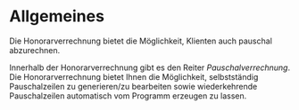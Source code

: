 # Allgemeines

Die Honorarverrechnung bietet die Möglichkeit, Klienten auch pauschal
abzurechnen.

Innerhalb der Honorarverrechnung gibt es den Reiter
*Pauschalverrechnung*. Die Honorarverrechnung bietet Ihnen die
Möglichkeit, selbstständig Pauschalzeilen zu generieren/zu bearbeiten
sowie wiederkehrende Pauschalzeilen automatisch vom Programm erzeugen zu
lassen.

